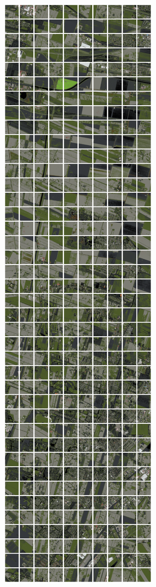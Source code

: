 <html>
<div>
<img src="https://github.com/HakkaTjakka/NL_TILE_MAP/blob/main/18/651/-1063/r.6510.-10630.png" height="44" width="44">
<img src="https://github.com/HakkaTjakka/NL_TILE_MAP/blob/main/18/651/-1063/r.6511.-10630.png" height="44" width="44">
<img src="https://github.com/HakkaTjakka/NL_TILE_MAP/blob/main/18/651/-1063/r.6512.-10630.png" height="44" width="44">
<img src="https://github.com/HakkaTjakka/NL_TILE_MAP/blob/main/18/651/-1063/r.6513.-10630.png" height="44" width="44">
<img src="https://github.com/HakkaTjakka/NL_TILE_MAP/blob/main/18/651/-1063/r.6514.-10630.png" height="44" width="44">
<img src="https://github.com/HakkaTjakka/NL_TILE_MAP/blob/main/18/651/-1063/r.6515.-10630.png" height="44" width="44">
<img src="https://github.com/HakkaTjakka/NL_TILE_MAP/blob/main/18/651/-1063/r.6516.-10630.png" height="44" width="44">
<img src="https://github.com/HakkaTjakka/NL_TILE_MAP/blob/main/18/651/-1063/r.6517.-10630.png" height="44" width="44">
<img src="https://github.com/HakkaTjakka/NL_TILE_MAP/blob/main/18/651/-1063/r.6518.-10630.png" height="44" width="44">
<img src="https://github.com/HakkaTjakka/NL_TILE_MAP/blob/main/18/651/-1063/r.6519.-10630.png" height="44" width="44">
<img src="https://github.com/HakkaTjakka/NL_TILE_MAP/blob/main/18/652/-1063/r.6520.-10630.png" height="44" width="44">
<img src="https://github.com/HakkaTjakka/NL_TILE_MAP/blob/main/18/652/-1063/r.6521.-10630.png" height="44" width="44">
<img src="https://github.com/HakkaTjakka/NL_TILE_MAP/blob/main/18/652/-1063/r.6522.-10630.png" height="44" width="44">
<img src="https://github.com/HakkaTjakka/NL_TILE_MAP/blob/main/18/652/-1063/r.6523.-10630.png" height="44" width="44">
<img src="https://github.com/HakkaTjakka/NL_TILE_MAP/blob/main/18/652/-1063/r.6524.-10630.png" height="44" width="44">
<img src="https://github.com/HakkaTjakka/NL_TILE_MAP/blob/main/18/652/-1063/r.6525.-10630.png" height="44" width="44">
<img src="https://github.com/HakkaTjakka/NL_TILE_MAP/blob/main/18/652/-1063/r.6526.-10630.png" height="44" width="44">
<img src="https://github.com/HakkaTjakka/NL_TILE_MAP/blob/main/18/652/-1063/r.6527.-10630.png" height="44" width="44">
<img src="https://github.com/HakkaTjakka/NL_TILE_MAP/blob/main/18/652/-1063/r.6528.-10630.png" height="44" width="44">
<img src="https://github.com/HakkaTjakka/NL_TILE_MAP/blob/main/18/652/-1063/r.6529.-10630.png" height="44" width="44">
<br>
<img src="https://github.com/HakkaTjakka/NL_TILE_MAP/blob/main/18/651/-1063/r.6510.-10629.png" height="44" width="44">
<img src="https://github.com/HakkaTjakka/NL_TILE_MAP/blob/main/18/651/-1063/r.6511.-10629.png" height="44" width="44">
<img src="https://github.com/HakkaTjakka/NL_TILE_MAP/blob/main/18/651/-1063/r.6512.-10629.png" height="44" width="44">
<img src="https://github.com/HakkaTjakka/NL_TILE_MAP/blob/main/18/651/-1063/r.6513.-10629.png" height="44" width="44">
<img src="https://github.com/HakkaTjakka/NL_TILE_MAP/blob/main/18/651/-1063/r.6514.-10629.png" height="44" width="44">
<img src="https://github.com/HakkaTjakka/NL_TILE_MAP/blob/main/18/651/-1063/r.6515.-10629.png" height="44" width="44">
<img src="https://github.com/HakkaTjakka/NL_TILE_MAP/blob/main/18/651/-1063/r.6516.-10629.png" height="44" width="44">
<img src="https://github.com/HakkaTjakka/NL_TILE_MAP/blob/main/18/651/-1063/r.6517.-10629.png" height="44" width="44">
<img src="https://github.com/HakkaTjakka/NL_TILE_MAP/blob/main/18/651/-1063/r.6518.-10629.png" height="44" width="44">
<img src="https://github.com/HakkaTjakka/NL_TILE_MAP/blob/main/18/651/-1063/r.6519.-10629.png" height="44" width="44">
<img src="https://github.com/HakkaTjakka/NL_TILE_MAP/blob/main/18/652/-1063/r.6520.-10629.png" height="44" width="44">
<img src="https://github.com/HakkaTjakka/NL_TILE_MAP/blob/main/18/652/-1063/r.6521.-10629.png" height="44" width="44">
<img src="https://github.com/HakkaTjakka/NL_TILE_MAP/blob/main/18/652/-1063/r.6522.-10629.png" height="44" width="44">
<img src="https://github.com/HakkaTjakka/NL_TILE_MAP/blob/main/18/652/-1063/r.6523.-10629.png" height="44" width="44">
<img src="https://github.com/HakkaTjakka/NL_TILE_MAP/blob/main/18/652/-1063/r.6524.-10629.png" height="44" width="44">
<img src="https://github.com/HakkaTjakka/NL_TILE_MAP/blob/main/18/652/-1063/r.6525.-10629.png" height="44" width="44">
<img src="https://github.com/HakkaTjakka/NL_TILE_MAP/blob/main/18/652/-1063/r.6526.-10629.png" height="44" width="44">
<img src="https://github.com/HakkaTjakka/NL_TILE_MAP/blob/main/18/652/-1063/r.6527.-10629.png" height="44" width="44">
<img src="https://github.com/HakkaTjakka/NL_TILE_MAP/blob/main/18/652/-1063/r.6528.-10629.png" height="44" width="44">
<img src="https://github.com/HakkaTjakka/NL_TILE_MAP/blob/main/18/652/-1063/r.6529.-10629.png" height="44" width="44">
<br>
<img src="https://github.com/HakkaTjakka/NL_TILE_MAP/blob/main/18/651/-1063/r.6510.-10628.png" height="44" width="44">
<img src="https://github.com/HakkaTjakka/NL_TILE_MAP/blob/main/18/651/-1063/r.6511.-10628.png" height="44" width="44">
<img src="https://github.com/HakkaTjakka/NL_TILE_MAP/blob/main/18/651/-1063/r.6512.-10628.png" height="44" width="44">
<img src="https://github.com/HakkaTjakka/NL_TILE_MAP/blob/main/18/651/-1063/r.6513.-10628.png" height="44" width="44">
<img src="https://github.com/HakkaTjakka/NL_TILE_MAP/blob/main/18/651/-1063/r.6514.-10628.png" height="44" width="44">
<img src="https://github.com/HakkaTjakka/NL_TILE_MAP/blob/main/18/651/-1063/r.6515.-10628.png" height="44" width="44">
<img src="https://github.com/HakkaTjakka/NL_TILE_MAP/blob/main/18/651/-1063/r.6516.-10628.png" height="44" width="44">
<img src="https://github.com/HakkaTjakka/NL_TILE_MAP/blob/main/18/651/-1063/r.6517.-10628.png" height="44" width="44">
<img src="https://github.com/HakkaTjakka/NL_TILE_MAP/blob/main/18/651/-1063/r.6518.-10628.png" height="44" width="44">
<img src="https://github.com/HakkaTjakka/NL_TILE_MAP/blob/main/18/651/-1063/r.6519.-10628.png" height="44" width="44">
<img src="https://github.com/HakkaTjakka/NL_TILE_MAP/blob/main/18/652/-1063/r.6520.-10628.png" height="44" width="44">
<img src="https://github.com/HakkaTjakka/NL_TILE_MAP/blob/main/18/652/-1063/r.6521.-10628.png" height="44" width="44">
<img src="https://github.com/HakkaTjakka/NL_TILE_MAP/blob/main/18/652/-1063/r.6522.-10628.png" height="44" width="44">
<img src="https://github.com/HakkaTjakka/NL_TILE_MAP/blob/main/18/652/-1063/r.6523.-10628.png" height="44" width="44">
<img src="https://github.com/HakkaTjakka/NL_TILE_MAP/blob/main/18/652/-1063/r.6524.-10628.png" height="44" width="44">
<img src="https://github.com/HakkaTjakka/NL_TILE_MAP/blob/main/18/652/-1063/r.6525.-10628.png" height="44" width="44">
<img src="https://github.com/HakkaTjakka/NL_TILE_MAP/blob/main/18/652/-1063/r.6526.-10628.png" height="44" width="44">
<img src="https://github.com/HakkaTjakka/NL_TILE_MAP/blob/main/18/652/-1063/r.6527.-10628.png" height="44" width="44">
<img src="https://github.com/HakkaTjakka/NL_TILE_MAP/blob/main/18/652/-1063/r.6528.-10628.png" height="44" width="44">
<img src="https://github.com/HakkaTjakka/NL_TILE_MAP/blob/main/18/652/-1063/r.6529.-10628.png" height="44" width="44">
<br>
<img src="https://github.com/HakkaTjakka/NL_TILE_MAP/blob/main/18/651/-1063/r.6510.-10627.png" height="44" width="44">
<img src="https://github.com/HakkaTjakka/NL_TILE_MAP/blob/main/18/651/-1063/r.6511.-10627.png" height="44" width="44">
<img src="https://github.com/HakkaTjakka/NL_TILE_MAP/blob/main/18/651/-1063/r.6512.-10627.png" height="44" width="44">
<img src="https://github.com/HakkaTjakka/NL_TILE_MAP/blob/main/18/651/-1063/r.6513.-10627.png" height="44" width="44">
<img src="https://github.com/HakkaTjakka/NL_TILE_MAP/blob/main/18/651/-1063/r.6514.-10627.png" height="44" width="44">
<img src="https://github.com/HakkaTjakka/NL_TILE_MAP/blob/main/18/651/-1063/r.6515.-10627.png" height="44" width="44">
<img src="https://github.com/HakkaTjakka/NL_TILE_MAP/blob/main/18/651/-1063/r.6516.-10627.png" height="44" width="44">
<img src="https://github.com/HakkaTjakka/NL_TILE_MAP/blob/main/18/651/-1063/r.6517.-10627.png" height="44" width="44">
<img src="https://github.com/HakkaTjakka/NL_TILE_MAP/blob/main/18/651/-1063/r.6518.-10627.png" height="44" width="44">
<img src="https://github.com/HakkaTjakka/NL_TILE_MAP/blob/main/18/651/-1063/r.6519.-10627.png" height="44" width="44">
<img src="https://github.com/HakkaTjakka/NL_TILE_MAP/blob/main/18/652/-1063/r.6520.-10627.png" height="44" width="44">
<img src="https://github.com/HakkaTjakka/NL_TILE_MAP/blob/main/18/652/-1063/r.6521.-10627.png" height="44" width="44">
<img src="https://github.com/HakkaTjakka/NL_TILE_MAP/blob/main/18/652/-1063/r.6522.-10627.png" height="44" width="44">
<img src="https://github.com/HakkaTjakka/NL_TILE_MAP/blob/main/18/652/-1063/r.6523.-10627.png" height="44" width="44">
<img src="https://github.com/HakkaTjakka/NL_TILE_MAP/blob/main/18/652/-1063/r.6524.-10627.png" height="44" width="44">
<img src="https://github.com/HakkaTjakka/NL_TILE_MAP/blob/main/18/652/-1063/r.6525.-10627.png" height="44" width="44">
<img src="https://github.com/HakkaTjakka/NL_TILE_MAP/blob/main/18/652/-1063/r.6526.-10627.png" height="44" width="44">
<img src="https://github.com/HakkaTjakka/NL_TILE_MAP/blob/main/18/652/-1063/r.6527.-10627.png" height="44" width="44">
<img src="https://github.com/HakkaTjakka/NL_TILE_MAP/blob/main/18/652/-1063/r.6528.-10627.png" height="44" width="44">
<img src="https://github.com/HakkaTjakka/NL_TILE_MAP/blob/main/18/652/-1063/r.6529.-10627.png" height="44" width="44">
<br>
<img src="https://github.com/HakkaTjakka/NL_TILE_MAP/blob/main/18/651/-1063/r.6510.-10626.png" height="44" width="44">
<img src="https://github.com/HakkaTjakka/NL_TILE_MAP/blob/main/18/651/-1063/r.6511.-10626.png" height="44" width="44">
<img src="https://github.com/HakkaTjakka/NL_TILE_MAP/blob/main/18/651/-1063/r.6512.-10626.png" height="44" width="44">
<img src="https://github.com/HakkaTjakka/NL_TILE_MAP/blob/main/18/651/-1063/r.6513.-10626.png" height="44" width="44">
<img src="https://github.com/HakkaTjakka/NL_TILE_MAP/blob/main/18/651/-1063/r.6514.-10626.png" height="44" width="44">
<img src="https://github.com/HakkaTjakka/NL_TILE_MAP/blob/main/18/651/-1063/r.6515.-10626.png" height="44" width="44">
<img src="https://github.com/HakkaTjakka/NL_TILE_MAP/blob/main/18/651/-1063/r.6516.-10626.png" height="44" width="44">
<img src="https://github.com/HakkaTjakka/NL_TILE_MAP/blob/main/18/651/-1063/r.6517.-10626.png" height="44" width="44">
<img src="https://github.com/HakkaTjakka/NL_TILE_MAP/blob/main/18/651/-1063/r.6518.-10626.png" height="44" width="44">
<img src="https://github.com/HakkaTjakka/NL_TILE_MAP/blob/main/18/651/-1063/r.6519.-10626.png" height="44" width="44">
<img src="https://github.com/HakkaTjakka/NL_TILE_MAP/blob/main/18/652/-1063/r.6520.-10626.png" height="44" width="44">
<img src="https://github.com/HakkaTjakka/NL_TILE_MAP/blob/main/18/652/-1063/r.6521.-10626.png" height="44" width="44">
<img src="https://github.com/HakkaTjakka/NL_TILE_MAP/blob/main/18/652/-1063/r.6522.-10626.png" height="44" width="44">
<img src="https://github.com/HakkaTjakka/NL_TILE_MAP/blob/main/18/652/-1063/r.6523.-10626.png" height="44" width="44">
<img src="https://github.com/HakkaTjakka/NL_TILE_MAP/blob/main/18/652/-1063/r.6524.-10626.png" height="44" width="44">
<img src="https://github.com/HakkaTjakka/NL_TILE_MAP/blob/main/18/652/-1063/r.6525.-10626.png" height="44" width="44">
<img src="https://github.com/HakkaTjakka/NL_TILE_MAP/blob/main/18/652/-1063/r.6526.-10626.png" height="44" width="44">
<img src="https://github.com/HakkaTjakka/NL_TILE_MAP/blob/main/18/652/-1063/r.6527.-10626.png" height="44" width="44">
<img src="https://github.com/HakkaTjakka/NL_TILE_MAP/blob/main/18/652/-1063/r.6528.-10626.png" height="44" width="44">
<img src="https://github.com/HakkaTjakka/NL_TILE_MAP/blob/main/18/652/-1063/r.6529.-10626.png" height="44" width="44">
<br>
<img src="https://github.com/HakkaTjakka/NL_TILE_MAP/blob/main/18/651/-1063/r.6510.-10625.png" height="44" width="44">
<img src="https://github.com/HakkaTjakka/NL_TILE_MAP/blob/main/18/651/-1063/r.6511.-10625.png" height="44" width="44">
<img src="https://github.com/HakkaTjakka/NL_TILE_MAP/blob/main/18/651/-1063/r.6512.-10625.png" height="44" width="44">
<img src="https://github.com/HakkaTjakka/NL_TILE_MAP/blob/main/18/651/-1063/r.6513.-10625.png" height="44" width="44">
<img src="https://github.com/HakkaTjakka/NL_TILE_MAP/blob/main/18/651/-1063/r.6514.-10625.png" height="44" width="44">
<img src="https://github.com/HakkaTjakka/NL_TILE_MAP/blob/main/18/651/-1063/r.6515.-10625.png" height="44" width="44">
<img src="https://github.com/HakkaTjakka/NL_TILE_MAP/blob/main/18/651/-1063/r.6516.-10625.png" height="44" width="44">
<img src="https://github.com/HakkaTjakka/NL_TILE_MAP/blob/main/18/651/-1063/r.6517.-10625.png" height="44" width="44">
<img src="https://github.com/HakkaTjakka/NL_TILE_MAP/blob/main/18/651/-1063/r.6518.-10625.png" height="44" width="44">
<img src="https://github.com/HakkaTjakka/NL_TILE_MAP/blob/main/18/651/-1063/r.6519.-10625.png" height="44" width="44">
<img src="https://github.com/HakkaTjakka/NL_TILE_MAP/blob/main/18/652/-1063/r.6520.-10625.png" height="44" width="44">
<img src="https://github.com/HakkaTjakka/NL_TILE_MAP/blob/main/18/652/-1063/r.6521.-10625.png" height="44" width="44">
<img src="https://github.com/HakkaTjakka/NL_TILE_MAP/blob/main/18/652/-1063/r.6522.-10625.png" height="44" width="44">
<img src="https://github.com/HakkaTjakka/NL_TILE_MAP/blob/main/18/652/-1063/r.6523.-10625.png" height="44" width="44">
<img src="https://github.com/HakkaTjakka/NL_TILE_MAP/blob/main/18/652/-1063/r.6524.-10625.png" height="44" width="44">
<img src="https://github.com/HakkaTjakka/NL_TILE_MAP/blob/main/18/652/-1063/r.6525.-10625.png" height="44" width="44">
<img src="https://github.com/HakkaTjakka/NL_TILE_MAP/blob/main/18/652/-1063/r.6526.-10625.png" height="44" width="44">
<img src="https://github.com/HakkaTjakka/NL_TILE_MAP/blob/main/18/652/-1063/r.6527.-10625.png" height="44" width="44">
<img src="https://github.com/HakkaTjakka/NL_TILE_MAP/blob/main/18/652/-1063/r.6528.-10625.png" height="44" width="44">
<img src="https://github.com/HakkaTjakka/NL_TILE_MAP/blob/main/18/652/-1063/r.6529.-10625.png" height="44" width="44">
<br>
<img src="https://github.com/HakkaTjakka/NL_TILE_MAP/blob/main/18/651/-1063/r.6510.-10624.png" height="44" width="44">
<img src="https://github.com/HakkaTjakka/NL_TILE_MAP/blob/main/18/651/-1063/r.6511.-10624.png" height="44" width="44">
<img src="https://github.com/HakkaTjakka/NL_TILE_MAP/blob/main/18/651/-1063/r.6512.-10624.png" height="44" width="44">
<img src="https://github.com/HakkaTjakka/NL_TILE_MAP/blob/main/18/651/-1063/r.6513.-10624.png" height="44" width="44">
<img src="https://github.com/HakkaTjakka/NL_TILE_MAP/blob/main/18/651/-1063/r.6514.-10624.png" height="44" width="44">
<img src="https://github.com/HakkaTjakka/NL_TILE_MAP/blob/main/18/651/-1063/r.6515.-10624.png" height="44" width="44">
<img src="https://github.com/HakkaTjakka/NL_TILE_MAP/blob/main/18/651/-1063/r.6516.-10624.png" height="44" width="44">
<img src="https://github.com/HakkaTjakka/NL_TILE_MAP/blob/main/18/651/-1063/r.6517.-10624.png" height="44" width="44">
<img src="https://github.com/HakkaTjakka/NL_TILE_MAP/blob/main/18/651/-1063/r.6518.-10624.png" height="44" width="44">
<img src="https://github.com/HakkaTjakka/NL_TILE_MAP/blob/main/18/651/-1063/r.6519.-10624.png" height="44" width="44">
<img src="https://github.com/HakkaTjakka/NL_TILE_MAP/blob/main/18/652/-1063/r.6520.-10624.png" height="44" width="44">
<img src="https://github.com/HakkaTjakka/NL_TILE_MAP/blob/main/18/652/-1063/r.6521.-10624.png" height="44" width="44">
<img src="https://github.com/HakkaTjakka/NL_TILE_MAP/blob/main/18/652/-1063/r.6522.-10624.png" height="44" width="44">
<img src="https://github.com/HakkaTjakka/NL_TILE_MAP/blob/main/18/652/-1063/r.6523.-10624.png" height="44" width="44">
<img src="https://github.com/HakkaTjakka/NL_TILE_MAP/blob/main/18/652/-1063/r.6524.-10624.png" height="44" width="44">
<img src="https://github.com/HakkaTjakka/NL_TILE_MAP/blob/main/18/652/-1063/r.6525.-10624.png" height="44" width="44">
<img src="https://github.com/HakkaTjakka/NL_TILE_MAP/blob/main/18/652/-1063/r.6526.-10624.png" height="44" width="44">
<img src="https://github.com/HakkaTjakka/NL_TILE_MAP/blob/main/18/652/-1063/r.6527.-10624.png" height="44" width="44">
<img src="https://github.com/HakkaTjakka/NL_TILE_MAP/blob/main/18/652/-1063/r.6528.-10624.png" height="44" width="44">
<img src="https://github.com/HakkaTjakka/NL_TILE_MAP/blob/main/18/652/-1063/r.6529.-10624.png" height="44" width="44">
<br>
<img src="https://github.com/HakkaTjakka/NL_TILE_MAP/blob/main/18/651/-1063/r.6510.-10623.png" height="44" width="44">
<img src="https://github.com/HakkaTjakka/NL_TILE_MAP/blob/main/18/651/-1063/r.6511.-10623.png" height="44" width="44">
<img src="https://github.com/HakkaTjakka/NL_TILE_MAP/blob/main/18/651/-1063/r.6512.-10623.png" height="44" width="44">
<img src="https://github.com/HakkaTjakka/NL_TILE_MAP/blob/main/18/651/-1063/r.6513.-10623.png" height="44" width="44">
<img src="https://github.com/HakkaTjakka/NL_TILE_MAP/blob/main/18/651/-1063/r.6514.-10623.png" height="44" width="44">
<img src="https://github.com/HakkaTjakka/NL_TILE_MAP/blob/main/18/651/-1063/r.6515.-10623.png" height="44" width="44">
<img src="https://github.com/HakkaTjakka/NL_TILE_MAP/blob/main/18/651/-1063/r.6516.-10623.png" height="44" width="44">
<img src="https://github.com/HakkaTjakka/NL_TILE_MAP/blob/main/18/651/-1063/r.6517.-10623.png" height="44" width="44">
<img src="https://github.com/HakkaTjakka/NL_TILE_MAP/blob/main/18/651/-1063/r.6518.-10623.png" height="44" width="44">
<img src="https://github.com/HakkaTjakka/NL_TILE_MAP/blob/main/18/651/-1063/r.6519.-10623.png" height="44" width="44">
<img src="https://github.com/HakkaTjakka/NL_TILE_MAP/blob/main/18/652/-1063/r.6520.-10623.png" height="44" width="44">
<img src="https://github.com/HakkaTjakka/NL_TILE_MAP/blob/main/18/652/-1063/r.6521.-10623.png" height="44" width="44">
<img src="https://github.com/HakkaTjakka/NL_TILE_MAP/blob/main/18/652/-1063/r.6522.-10623.png" height="44" width="44">
<img src="https://github.com/HakkaTjakka/NL_TILE_MAP/blob/main/18/652/-1063/r.6523.-10623.png" height="44" width="44">
<img src="https://github.com/HakkaTjakka/NL_TILE_MAP/blob/main/18/652/-1063/r.6524.-10623.png" height="44" width="44">
<img src="https://github.com/HakkaTjakka/NL_TILE_MAP/blob/main/18/652/-1063/r.6525.-10623.png" height="44" width="44">
<img src="https://github.com/HakkaTjakka/NL_TILE_MAP/blob/main/18/652/-1063/r.6526.-10623.png" height="44" width="44">
<img src="https://github.com/HakkaTjakka/NL_TILE_MAP/blob/main/18/652/-1063/r.6527.-10623.png" height="44" width="44">
<img src="https://github.com/HakkaTjakka/NL_TILE_MAP/blob/main/18/652/-1063/r.6528.-10623.png" height="44" width="44">
<img src="https://github.com/HakkaTjakka/NL_TILE_MAP/blob/main/18/652/-1063/r.6529.-10623.png" height="44" width="44">
<br>
<img src="https://github.com/HakkaTjakka/NL_TILE_MAP/blob/main/18/651/-1063/r.6510.-10622.png" height="44" width="44">
<img src="https://github.com/HakkaTjakka/NL_TILE_MAP/blob/main/18/651/-1063/r.6511.-10622.png" height="44" width="44">
<img src="https://github.com/HakkaTjakka/NL_TILE_MAP/blob/main/18/651/-1063/r.6512.-10622.png" height="44" width="44">
<img src="https://github.com/HakkaTjakka/NL_TILE_MAP/blob/main/18/651/-1063/r.6513.-10622.png" height="44" width="44">
<img src="https://github.com/HakkaTjakka/NL_TILE_MAP/blob/main/18/651/-1063/r.6514.-10622.png" height="44" width="44">
<img src="https://github.com/HakkaTjakka/NL_TILE_MAP/blob/main/18/651/-1063/r.6515.-10622.png" height="44" width="44">
<img src="https://github.com/HakkaTjakka/NL_TILE_MAP/blob/main/18/651/-1063/r.6516.-10622.png" height="44" width="44">
<img src="https://github.com/HakkaTjakka/NL_TILE_MAP/blob/main/18/651/-1063/r.6517.-10622.png" height="44" width="44">
<img src="https://github.com/HakkaTjakka/NL_TILE_MAP/blob/main/18/651/-1063/r.6518.-10622.png" height="44" width="44">
<img src="https://github.com/HakkaTjakka/NL_TILE_MAP/blob/main/18/651/-1063/r.6519.-10622.png" height="44" width="44">
<img src="https://github.com/HakkaTjakka/NL_TILE_MAP/blob/main/18/652/-1063/r.6520.-10622.png" height="44" width="44">
<img src="https://github.com/HakkaTjakka/NL_TILE_MAP/blob/main/18/652/-1063/r.6521.-10622.png" height="44" width="44">
<img src="https://github.com/HakkaTjakka/NL_TILE_MAP/blob/main/18/652/-1063/r.6522.-10622.png" height="44" width="44">
<img src="https://github.com/HakkaTjakka/NL_TILE_MAP/blob/main/18/652/-1063/r.6523.-10622.png" height="44" width="44">
<img src="https://github.com/HakkaTjakka/NL_TILE_MAP/blob/main/18/652/-1063/r.6524.-10622.png" height="44" width="44">
<img src="https://github.com/HakkaTjakka/NL_TILE_MAP/blob/main/18/652/-1063/r.6525.-10622.png" height="44" width="44">
<img src="https://github.com/HakkaTjakka/NL_TILE_MAP/blob/main/18/652/-1063/r.6526.-10622.png" height="44" width="44">
<img src="https://github.com/HakkaTjakka/NL_TILE_MAP/blob/main/18/652/-1063/r.6527.-10622.png" height="44" width="44">
<img src="https://github.com/HakkaTjakka/NL_TILE_MAP/blob/main/18/652/-1063/r.6528.-10622.png" height="44" width="44">
<img src="https://github.com/HakkaTjakka/NL_TILE_MAP/blob/main/18/652/-1063/r.6529.-10622.png" height="44" width="44">
<br>
<img src="https://github.com/HakkaTjakka/NL_TILE_MAP/blob/main/18/651/-1063/r.6510.-10621.png" height="44" width="44">
<img src="https://github.com/HakkaTjakka/NL_TILE_MAP/blob/main/18/651/-1063/r.6511.-10621.png" height="44" width="44">
<img src="https://github.com/HakkaTjakka/NL_TILE_MAP/blob/main/18/651/-1063/r.6512.-10621.png" height="44" width="44">
<img src="https://github.com/HakkaTjakka/NL_TILE_MAP/blob/main/18/651/-1063/r.6513.-10621.png" height="44" width="44">
<img src="https://github.com/HakkaTjakka/NL_TILE_MAP/blob/main/18/651/-1063/r.6514.-10621.png" height="44" width="44">
<img src="https://github.com/HakkaTjakka/NL_TILE_MAP/blob/main/18/651/-1063/r.6515.-10621.png" height="44" width="44">
<img src="https://github.com/HakkaTjakka/NL_TILE_MAP/blob/main/18/651/-1063/r.6516.-10621.png" height="44" width="44">
<img src="https://github.com/HakkaTjakka/NL_TILE_MAP/blob/main/18/651/-1063/r.6517.-10621.png" height="44" width="44">
<img src="https://github.com/HakkaTjakka/NL_TILE_MAP/blob/main/18/651/-1063/r.6518.-10621.png" height="44" width="44">
<img src="https://github.com/HakkaTjakka/NL_TILE_MAP/blob/main/18/651/-1063/r.6519.-10621.png" height="44" width="44">
<img src="https://github.com/HakkaTjakka/NL_TILE_MAP/blob/main/18/652/-1063/r.6520.-10621.png" height="44" width="44">
<img src="https://github.com/HakkaTjakka/NL_TILE_MAP/blob/main/18/652/-1063/r.6521.-10621.png" height="44" width="44">
<img src="https://github.com/HakkaTjakka/NL_TILE_MAP/blob/main/18/652/-1063/r.6522.-10621.png" height="44" width="44">
<img src="https://github.com/HakkaTjakka/NL_TILE_MAP/blob/main/18/652/-1063/r.6523.-10621.png" height="44" width="44">
<img src="https://github.com/HakkaTjakka/NL_TILE_MAP/blob/main/18/652/-1063/r.6524.-10621.png" height="44" width="44">
<img src="https://github.com/HakkaTjakka/NL_TILE_MAP/blob/main/18/652/-1063/r.6525.-10621.png" height="44" width="44">
<img src="https://github.com/HakkaTjakka/NL_TILE_MAP/blob/main/18/652/-1063/r.6526.-10621.png" height="44" width="44">
<img src="https://github.com/HakkaTjakka/NL_TILE_MAP/blob/main/18/652/-1063/r.6527.-10621.png" height="44" width="44">
<img src="https://github.com/HakkaTjakka/NL_TILE_MAP/blob/main/18/652/-1063/r.6528.-10621.png" height="44" width="44">
<img src="https://github.com/HakkaTjakka/NL_TILE_MAP/blob/main/18/652/-1063/r.6529.-10621.png" height="44" width="44">
<br>
<img src="https://github.com/HakkaTjakka/NL_TILE_MAP/blob/main/18/651/-1062/r.6510.-10620.png" height="44" width="44">
<img src="https://github.com/HakkaTjakka/NL_TILE_MAP/blob/main/18/651/-1062/r.6511.-10620.png" height="44" width="44">
<img src="https://github.com/HakkaTjakka/NL_TILE_MAP/blob/main/18/651/-1062/r.6512.-10620.png" height="44" width="44">
<img src="https://github.com/HakkaTjakka/NL_TILE_MAP/blob/main/18/651/-1062/r.6513.-10620.png" height="44" width="44">
<img src="https://github.com/HakkaTjakka/NL_TILE_MAP/blob/main/18/651/-1062/r.6514.-10620.png" height="44" width="44">
<img src="https://github.com/HakkaTjakka/NL_TILE_MAP/blob/main/18/651/-1062/r.6515.-10620.png" height="44" width="44">
<img src="https://github.com/HakkaTjakka/NL_TILE_MAP/blob/main/18/651/-1062/r.6516.-10620.png" height="44" width="44">
<img src="https://github.com/HakkaTjakka/NL_TILE_MAP/blob/main/18/651/-1062/r.6517.-10620.png" height="44" width="44">
<img src="https://github.com/HakkaTjakka/NL_TILE_MAP/blob/main/18/651/-1062/r.6518.-10620.png" height="44" width="44">
<img src="https://github.com/HakkaTjakka/NL_TILE_MAP/blob/main/18/651/-1062/r.6519.-10620.png" height="44" width="44">
<img src="https://github.com/HakkaTjakka/NL_TILE_MAP/blob/main/18/652/-1062/r.6520.-10620.png" height="44" width="44">
<img src="https://github.com/HakkaTjakka/NL_TILE_MAP/blob/main/18/652/-1062/r.6521.-10620.png" height="44" width="44">
<img src="https://github.com/HakkaTjakka/NL_TILE_MAP/blob/main/18/652/-1062/r.6522.-10620.png" height="44" width="44">
<img src="https://github.com/HakkaTjakka/NL_TILE_MAP/blob/main/18/652/-1062/r.6523.-10620.png" height="44" width="44">
<img src="https://github.com/HakkaTjakka/NL_TILE_MAP/blob/main/18/652/-1062/r.6524.-10620.png" height="44" width="44">
<img src="https://github.com/HakkaTjakka/NL_TILE_MAP/blob/main/18/652/-1062/r.6525.-10620.png" height="44" width="44">
<img src="https://github.com/HakkaTjakka/NL_TILE_MAP/blob/main/18/652/-1062/r.6526.-10620.png" height="44" width="44">
<img src="https://github.com/HakkaTjakka/NL_TILE_MAP/blob/main/18/652/-1062/r.6527.-10620.png" height="44" width="44">
<img src="https://github.com/HakkaTjakka/NL_TILE_MAP/blob/main/18/652/-1062/r.6528.-10620.png" height="44" width="44">
<img src="https://github.com/HakkaTjakka/NL_TILE_MAP/blob/main/18/652/-1062/r.6529.-10620.png" height="44" width="44">
<br>
<img src="https://github.com/HakkaTjakka/NL_TILE_MAP/blob/main/18/651/-1062/r.6510.-10619.png" height="44" width="44">
<img src="https://github.com/HakkaTjakka/NL_TILE_MAP/blob/main/18/651/-1062/r.6511.-10619.png" height="44" width="44">
<img src="https://github.com/HakkaTjakka/NL_TILE_MAP/blob/main/18/651/-1062/r.6512.-10619.png" height="44" width="44">
<img src="https://github.com/HakkaTjakka/NL_TILE_MAP/blob/main/18/651/-1062/r.6513.-10619.png" height="44" width="44">
<img src="https://github.com/HakkaTjakka/NL_TILE_MAP/blob/main/18/651/-1062/r.6514.-10619.png" height="44" width="44">
<img src="https://github.com/HakkaTjakka/NL_TILE_MAP/blob/main/18/651/-1062/r.6515.-10619.png" height="44" width="44">
<img src="https://github.com/HakkaTjakka/NL_TILE_MAP/blob/main/18/651/-1062/r.6516.-10619.png" height="44" width="44">
<img src="https://github.com/HakkaTjakka/NL_TILE_MAP/blob/main/18/651/-1062/r.6517.-10619.png" height="44" width="44">
<img src="https://github.com/HakkaTjakka/NL_TILE_MAP/blob/main/18/651/-1062/r.6518.-10619.png" height="44" width="44">
<img src="https://github.com/HakkaTjakka/NL_TILE_MAP/blob/main/18/651/-1062/r.6519.-10619.png" height="44" width="44">
<img src="https://github.com/HakkaTjakka/NL_TILE_MAP/blob/main/18/652/-1062/r.6520.-10619.png" height="44" width="44">
<img src="https://github.com/HakkaTjakka/NL_TILE_MAP/blob/main/18/652/-1062/r.6521.-10619.png" height="44" width="44">
<img src="https://github.com/HakkaTjakka/NL_TILE_MAP/blob/main/18/652/-1062/r.6522.-10619.png" height="44" width="44">
<img src="https://github.com/HakkaTjakka/NL_TILE_MAP/blob/main/18/652/-1062/r.6523.-10619.png" height="44" width="44">
<img src="https://github.com/HakkaTjakka/NL_TILE_MAP/blob/main/18/652/-1062/r.6524.-10619.png" height="44" width="44">
<img src="https://github.com/HakkaTjakka/NL_TILE_MAP/blob/main/18/652/-1062/r.6525.-10619.png" height="44" width="44">
<img src="https://github.com/HakkaTjakka/NL_TILE_MAP/blob/main/18/652/-1062/r.6526.-10619.png" height="44" width="44">
<img src="https://github.com/HakkaTjakka/NL_TILE_MAP/blob/main/18/652/-1062/r.6527.-10619.png" height="44" width="44">
<img src="https://github.com/HakkaTjakka/NL_TILE_MAP/blob/main/18/652/-1062/r.6528.-10619.png" height="44" width="44">
<img src="https://github.com/HakkaTjakka/NL_TILE_MAP/blob/main/18/652/-1062/r.6529.-10619.png" height="44" width="44">
<br>
<img src="https://github.com/HakkaTjakka/NL_TILE_MAP/blob/main/18/651/-1062/r.6510.-10618.png" height="44" width="44">
<img src="https://github.com/HakkaTjakka/NL_TILE_MAP/blob/main/18/651/-1062/r.6511.-10618.png" height="44" width="44">
<img src="https://github.com/HakkaTjakka/NL_TILE_MAP/blob/main/18/651/-1062/r.6512.-10618.png" height="44" width="44">
<img src="https://github.com/HakkaTjakka/NL_TILE_MAP/blob/main/18/651/-1062/r.6513.-10618.png" height="44" width="44">
<img src="https://github.com/HakkaTjakka/NL_TILE_MAP/blob/main/18/651/-1062/r.6514.-10618.png" height="44" width="44">
<img src="https://github.com/HakkaTjakka/NL_TILE_MAP/blob/main/18/651/-1062/r.6515.-10618.png" height="44" width="44">
<img src="https://github.com/HakkaTjakka/NL_TILE_MAP/blob/main/18/651/-1062/r.6516.-10618.png" height="44" width="44">
<img src="https://github.com/HakkaTjakka/NL_TILE_MAP/blob/main/18/651/-1062/r.6517.-10618.png" height="44" width="44">
<img src="https://github.com/HakkaTjakka/NL_TILE_MAP/blob/main/18/651/-1062/r.6518.-10618.png" height="44" width="44">
<img src="https://github.com/HakkaTjakka/NL_TILE_MAP/blob/main/18/651/-1062/r.6519.-10618.png" height="44" width="44">
<img src="https://github.com/HakkaTjakka/NL_TILE_MAP/blob/main/18/652/-1062/r.6520.-10618.png" height="44" width="44">
<img src="https://github.com/HakkaTjakka/NL_TILE_MAP/blob/main/18/652/-1062/r.6521.-10618.png" height="44" width="44">
<img src="https://github.com/HakkaTjakka/NL_TILE_MAP/blob/main/18/652/-1062/r.6522.-10618.png" height="44" width="44">
<img src="https://github.com/HakkaTjakka/NL_TILE_MAP/blob/main/18/652/-1062/r.6523.-10618.png" height="44" width="44">
<img src="https://github.com/HakkaTjakka/NL_TILE_MAP/blob/main/18/652/-1062/r.6524.-10618.png" height="44" width="44">
<img src="https://github.com/HakkaTjakka/NL_TILE_MAP/blob/main/18/652/-1062/r.6525.-10618.png" height="44" width="44">
<img src="https://github.com/HakkaTjakka/NL_TILE_MAP/blob/main/18/652/-1062/r.6526.-10618.png" height="44" width="44">
<img src="https://github.com/HakkaTjakka/NL_TILE_MAP/blob/main/18/652/-1062/r.6527.-10618.png" height="44" width="44">
<img src="https://github.com/HakkaTjakka/NL_TILE_MAP/blob/main/18/652/-1062/r.6528.-10618.png" height="44" width="44">
<img src="https://github.com/HakkaTjakka/NL_TILE_MAP/blob/main/18/652/-1062/r.6529.-10618.png" height="44" width="44">
<br>
<img src="https://github.com/HakkaTjakka/NL_TILE_MAP/blob/main/18/651/-1062/r.6510.-10617.png" height="44" width="44">
<img src="https://github.com/HakkaTjakka/NL_TILE_MAP/blob/main/18/651/-1062/r.6511.-10617.png" height="44" width="44">
<img src="https://github.com/HakkaTjakka/NL_TILE_MAP/blob/main/18/651/-1062/r.6512.-10617.png" height="44" width="44">
<img src="https://github.com/HakkaTjakka/NL_TILE_MAP/blob/main/18/651/-1062/r.6513.-10617.png" height="44" width="44">
<img src="https://github.com/HakkaTjakka/NL_TILE_MAP/blob/main/18/651/-1062/r.6514.-10617.png" height="44" width="44">
<img src="https://github.com/HakkaTjakka/NL_TILE_MAP/blob/main/18/651/-1062/r.6515.-10617.png" height="44" width="44">
<img src="https://github.com/HakkaTjakka/NL_TILE_MAP/blob/main/18/651/-1062/r.6516.-10617.png" height="44" width="44">
<img src="https://github.com/HakkaTjakka/NL_TILE_MAP/blob/main/18/651/-1062/r.6517.-10617.png" height="44" width="44">
<img src="https://github.com/HakkaTjakka/NL_TILE_MAP/blob/main/18/651/-1062/r.6518.-10617.png" height="44" width="44">
<img src="https://github.com/HakkaTjakka/NL_TILE_MAP/blob/main/18/651/-1062/r.6519.-10617.png" height="44" width="44">
<img src="https://github.com/HakkaTjakka/NL_TILE_MAP/blob/main/18/652/-1062/r.6520.-10617.png" height="44" width="44">
<img src="https://github.com/HakkaTjakka/NL_TILE_MAP/blob/main/18/652/-1062/r.6521.-10617.png" height="44" width="44">
<img src="https://github.com/HakkaTjakka/NL_TILE_MAP/blob/main/18/652/-1062/r.6522.-10617.png" height="44" width="44">
<img src="https://github.com/HakkaTjakka/NL_TILE_MAP/blob/main/18/652/-1062/r.6523.-10617.png" height="44" width="44">
<img src="https://github.com/HakkaTjakka/NL_TILE_MAP/blob/main/18/652/-1062/r.6524.-10617.png" height="44" width="44">
<img src="https://github.com/HakkaTjakka/NL_TILE_MAP/blob/main/18/652/-1062/r.6525.-10617.png" height="44" width="44">
<img src="https://github.com/HakkaTjakka/NL_TILE_MAP/blob/main/18/652/-1062/r.6526.-10617.png" height="44" width="44">
<img src="https://github.com/HakkaTjakka/NL_TILE_MAP/blob/main/18/652/-1062/r.6527.-10617.png" height="44" width="44">
<img src="https://github.com/HakkaTjakka/NL_TILE_MAP/blob/main/18/652/-1062/r.6528.-10617.png" height="44" width="44">
<img src="https://github.com/HakkaTjakka/NL_TILE_MAP/blob/main/18/652/-1062/r.6529.-10617.png" height="44" width="44">
<br>
<img src="https://github.com/HakkaTjakka/NL_TILE_MAP/blob/main/18/651/-1062/r.6510.-10616.png" height="44" width="44">
<img src="https://github.com/HakkaTjakka/NL_TILE_MAP/blob/main/18/651/-1062/r.6511.-10616.png" height="44" width="44">
<img src="https://github.com/HakkaTjakka/NL_TILE_MAP/blob/main/18/651/-1062/r.6512.-10616.png" height="44" width="44">
<img src="https://github.com/HakkaTjakka/NL_TILE_MAP/blob/main/18/651/-1062/r.6513.-10616.png" height="44" width="44">
<img src="https://github.com/HakkaTjakka/NL_TILE_MAP/blob/main/18/651/-1062/r.6514.-10616.png" height="44" width="44">
<img src="https://github.com/HakkaTjakka/NL_TILE_MAP/blob/main/18/651/-1062/r.6515.-10616.png" height="44" width="44">
<img src="https://github.com/HakkaTjakka/NL_TILE_MAP/blob/main/18/651/-1062/r.6516.-10616.png" height="44" width="44">
<img src="https://github.com/HakkaTjakka/NL_TILE_MAP/blob/main/18/651/-1062/r.6517.-10616.png" height="44" width="44">
<img src="https://github.com/HakkaTjakka/NL_TILE_MAP/blob/main/18/651/-1062/r.6518.-10616.png" height="44" width="44">
<img src="https://github.com/HakkaTjakka/NL_TILE_MAP/blob/main/18/651/-1062/r.6519.-10616.png" height="44" width="44">
<img src="https://github.com/HakkaTjakka/NL_TILE_MAP/blob/main/18/652/-1062/r.6520.-10616.png" height="44" width="44">
<img src="https://github.com/HakkaTjakka/NL_TILE_MAP/blob/main/18/652/-1062/r.6521.-10616.png" height="44" width="44">
<img src="https://github.com/HakkaTjakka/NL_TILE_MAP/blob/main/18/652/-1062/r.6522.-10616.png" height="44" width="44">
<img src="https://github.com/HakkaTjakka/NL_TILE_MAP/blob/main/18/652/-1062/r.6523.-10616.png" height="44" width="44">
<img src="https://github.com/HakkaTjakka/NL_TILE_MAP/blob/main/18/652/-1062/r.6524.-10616.png" height="44" width="44">
<img src="https://github.com/HakkaTjakka/NL_TILE_MAP/blob/main/18/652/-1062/r.6525.-10616.png" height="44" width="44">
<img src="https://github.com/HakkaTjakka/NL_TILE_MAP/blob/main/18/652/-1062/r.6526.-10616.png" height="44" width="44">
<img src="https://github.com/HakkaTjakka/NL_TILE_MAP/blob/main/18/652/-1062/r.6527.-10616.png" height="44" width="44">
<img src="https://github.com/HakkaTjakka/NL_TILE_MAP/blob/main/18/652/-1062/r.6528.-10616.png" height="44" width="44">
<img src="https://github.com/HakkaTjakka/NL_TILE_MAP/blob/main/18/652/-1062/r.6529.-10616.png" height="44" width="44">
<br>
<img src="https://github.com/HakkaTjakka/NL_TILE_MAP/blob/main/18/651/-1062/r.6510.-10615.png" height="44" width="44">
<img src="https://github.com/HakkaTjakka/NL_TILE_MAP/blob/main/18/651/-1062/r.6511.-10615.png" height="44" width="44">
<img src="https://github.com/HakkaTjakka/NL_TILE_MAP/blob/main/18/651/-1062/r.6512.-10615.png" height="44" width="44">
<img src="https://github.com/HakkaTjakka/NL_TILE_MAP/blob/main/18/651/-1062/r.6513.-10615.png" height="44" width="44">
<img src="https://github.com/HakkaTjakka/NL_TILE_MAP/blob/main/18/651/-1062/r.6514.-10615.png" height="44" width="44">
<img src="https://github.com/HakkaTjakka/NL_TILE_MAP/blob/main/18/651/-1062/r.6515.-10615.png" height="44" width="44">
<img src="https://github.com/HakkaTjakka/NL_TILE_MAP/blob/main/18/651/-1062/r.6516.-10615.png" height="44" width="44">
<img src="https://github.com/HakkaTjakka/NL_TILE_MAP/blob/main/18/651/-1062/r.6517.-10615.png" height="44" width="44">
<img src="https://github.com/HakkaTjakka/NL_TILE_MAP/blob/main/18/651/-1062/r.6518.-10615.png" height="44" width="44">
<img src="https://github.com/HakkaTjakka/NL_TILE_MAP/blob/main/18/651/-1062/r.6519.-10615.png" height="44" width="44">
<img src="https://github.com/HakkaTjakka/NL_TILE_MAP/blob/main/18/652/-1062/r.6520.-10615.png" height="44" width="44">
<img src="https://github.com/HakkaTjakka/NL_TILE_MAP/blob/main/18/652/-1062/r.6521.-10615.png" height="44" width="44">
<img src="https://github.com/HakkaTjakka/NL_TILE_MAP/blob/main/18/652/-1062/r.6522.-10615.png" height="44" width="44">
<img src="https://github.com/HakkaTjakka/NL_TILE_MAP/blob/main/18/652/-1062/r.6523.-10615.png" height="44" width="44">
<img src="https://github.com/HakkaTjakka/NL_TILE_MAP/blob/main/18/652/-1062/r.6524.-10615.png" height="44" width="44">
<img src="https://github.com/HakkaTjakka/NL_TILE_MAP/blob/main/18/652/-1062/r.6525.-10615.png" height="44" width="44">
<img src="https://github.com/HakkaTjakka/NL_TILE_MAP/blob/main/18/652/-1062/r.6526.-10615.png" height="44" width="44">
<img src="https://github.com/HakkaTjakka/NL_TILE_MAP/blob/main/18/652/-1062/r.6527.-10615.png" height="44" width="44">
<img src="https://github.com/HakkaTjakka/NL_TILE_MAP/blob/main/18/652/-1062/r.6528.-10615.png" height="44" width="44">
<img src="https://github.com/HakkaTjakka/NL_TILE_MAP/blob/main/18/652/-1062/r.6529.-10615.png" height="44" width="44">
<br>
<img src="https://github.com/HakkaTjakka/NL_TILE_MAP/blob/main/18/651/-1062/r.6510.-10614.png" height="44" width="44">
<img src="https://github.com/HakkaTjakka/NL_TILE_MAP/blob/main/18/651/-1062/r.6511.-10614.png" height="44" width="44">
<img src="https://github.com/HakkaTjakka/NL_TILE_MAP/blob/main/18/651/-1062/r.6512.-10614.png" height="44" width="44">
<img src="https://github.com/HakkaTjakka/NL_TILE_MAP/blob/main/18/651/-1062/r.6513.-10614.png" height="44" width="44">
<img src="https://github.com/HakkaTjakka/NL_TILE_MAP/blob/main/18/651/-1062/r.6514.-10614.png" height="44" width="44">
<img src="https://github.com/HakkaTjakka/NL_TILE_MAP/blob/main/18/651/-1062/r.6515.-10614.png" height="44" width="44">
<img src="https://github.com/HakkaTjakka/NL_TILE_MAP/blob/main/18/651/-1062/r.6516.-10614.png" height="44" width="44">
<img src="https://github.com/HakkaTjakka/NL_TILE_MAP/blob/main/18/651/-1062/r.6517.-10614.png" height="44" width="44">
<img src="https://github.com/HakkaTjakka/NL_TILE_MAP/blob/main/18/651/-1062/r.6518.-10614.png" height="44" width="44">
<img src="https://github.com/HakkaTjakka/NL_TILE_MAP/blob/main/18/651/-1062/r.6519.-10614.png" height="44" width="44">
<img src="https://github.com/HakkaTjakka/NL_TILE_MAP/blob/main/18/652/-1062/r.6520.-10614.png" height="44" width="44">
<img src="https://github.com/HakkaTjakka/NL_TILE_MAP/blob/main/18/652/-1062/r.6521.-10614.png" height="44" width="44">
<img src="https://github.com/HakkaTjakka/NL_TILE_MAP/blob/main/18/652/-1062/r.6522.-10614.png" height="44" width="44">
<img src="https://github.com/HakkaTjakka/NL_TILE_MAP/blob/main/18/652/-1062/r.6523.-10614.png" height="44" width="44">
<img src="https://github.com/HakkaTjakka/NL_TILE_MAP/blob/main/18/652/-1062/r.6524.-10614.png" height="44" width="44">
<img src="https://github.com/HakkaTjakka/NL_TILE_MAP/blob/main/18/652/-1062/r.6525.-10614.png" height="44" width="44">
<img src="https://github.com/HakkaTjakka/NL_TILE_MAP/blob/main/18/652/-1062/r.6526.-10614.png" height="44" width="44">
<img src="https://github.com/HakkaTjakka/NL_TILE_MAP/blob/main/18/652/-1062/r.6527.-10614.png" height="44" width="44">
<img src="https://github.com/HakkaTjakka/NL_TILE_MAP/blob/main/18/652/-1062/r.6528.-10614.png" height="44" width="44">
<img src="https://github.com/HakkaTjakka/NL_TILE_MAP/blob/main/18/652/-1062/r.6529.-10614.png" height="44" width="44">
<br>
<img src="https://github.com/HakkaTjakka/NL_TILE_MAP/blob/main/18/651/-1062/r.6510.-10613.png" height="44" width="44">
<img src="https://github.com/HakkaTjakka/NL_TILE_MAP/blob/main/18/651/-1062/r.6511.-10613.png" height="44" width="44">
<img src="https://github.com/HakkaTjakka/NL_TILE_MAP/blob/main/18/651/-1062/r.6512.-10613.png" height="44" width="44">
<img src="https://github.com/HakkaTjakka/NL_TILE_MAP/blob/main/18/651/-1062/r.6513.-10613.png" height="44" width="44">
<img src="https://github.com/HakkaTjakka/NL_TILE_MAP/blob/main/18/651/-1062/r.6514.-10613.png" height="44" width="44">
<img src="https://github.com/HakkaTjakka/NL_TILE_MAP/blob/main/18/651/-1062/r.6515.-10613.png" height="44" width="44">
<img src="https://github.com/HakkaTjakka/NL_TILE_MAP/blob/main/18/651/-1062/r.6516.-10613.png" height="44" width="44">
<img src="https://github.com/HakkaTjakka/NL_TILE_MAP/blob/main/18/651/-1062/r.6517.-10613.png" height="44" width="44">
<img src="https://github.com/HakkaTjakka/NL_TILE_MAP/blob/main/18/651/-1062/r.6518.-10613.png" height="44" width="44">
<img src="https://github.com/HakkaTjakka/NL_TILE_MAP/blob/main/18/651/-1062/r.6519.-10613.png" height="44" width="44">
<img src="https://github.com/HakkaTjakka/NL_TILE_MAP/blob/main/18/652/-1062/r.6520.-10613.png" height="44" width="44">
<img src="https://github.com/HakkaTjakka/NL_TILE_MAP/blob/main/18/652/-1062/r.6521.-10613.png" height="44" width="44">
<img src="https://github.com/HakkaTjakka/NL_TILE_MAP/blob/main/18/652/-1062/r.6522.-10613.png" height="44" width="44">
<img src="https://github.com/HakkaTjakka/NL_TILE_MAP/blob/main/18/652/-1062/r.6523.-10613.png" height="44" width="44">
<img src="https://github.com/HakkaTjakka/NL_TILE_MAP/blob/main/18/652/-1062/r.6524.-10613.png" height="44" width="44">
<img src="https://github.com/HakkaTjakka/NL_TILE_MAP/blob/main/18/652/-1062/r.6525.-10613.png" height="44" width="44">
<img src="https://github.com/HakkaTjakka/NL_TILE_MAP/blob/main/18/652/-1062/r.6526.-10613.png" height="44" width="44">
<img src="https://github.com/HakkaTjakka/NL_TILE_MAP/blob/main/18/652/-1062/r.6527.-10613.png" height="44" width="44">
<img src="https://github.com/HakkaTjakka/NL_TILE_MAP/blob/main/18/652/-1062/r.6528.-10613.png" height="44" width="44">
<img src="https://github.com/HakkaTjakka/NL_TILE_MAP/blob/main/18/652/-1062/r.6529.-10613.png" height="44" width="44">
<br>
<img src="https://github.com/HakkaTjakka/NL_TILE_MAP/blob/main/18/651/-1062/r.6510.-10612.png" height="44" width="44">
<img src="https://github.com/HakkaTjakka/NL_TILE_MAP/blob/main/18/651/-1062/r.6511.-10612.png" height="44" width="44">
<img src="https://github.com/HakkaTjakka/NL_TILE_MAP/blob/main/18/651/-1062/r.6512.-10612.png" height="44" width="44">
<img src="https://github.com/HakkaTjakka/NL_TILE_MAP/blob/main/18/651/-1062/r.6513.-10612.png" height="44" width="44">
<img src="https://github.com/HakkaTjakka/NL_TILE_MAP/blob/main/18/651/-1062/r.6514.-10612.png" height="44" width="44">
<img src="https://github.com/HakkaTjakka/NL_TILE_MAP/blob/main/18/651/-1062/r.6515.-10612.png" height="44" width="44">
<img src="https://github.com/HakkaTjakka/NL_TILE_MAP/blob/main/18/651/-1062/r.6516.-10612.png" height="44" width="44">
<img src="https://github.com/HakkaTjakka/NL_TILE_MAP/blob/main/18/651/-1062/r.6517.-10612.png" height="44" width="44">
<img src="https://github.com/HakkaTjakka/NL_TILE_MAP/blob/main/18/651/-1062/r.6518.-10612.png" height="44" width="44">
<img src="https://github.com/HakkaTjakka/NL_TILE_MAP/blob/main/18/651/-1062/r.6519.-10612.png" height="44" width="44">
<img src="https://github.com/HakkaTjakka/NL_TILE_MAP/blob/main/18/652/-1062/r.6520.-10612.png" height="44" width="44">
<img src="https://github.com/HakkaTjakka/NL_TILE_MAP/blob/main/18/652/-1062/r.6521.-10612.png" height="44" width="44">
<img src="https://github.com/HakkaTjakka/NL_TILE_MAP/blob/main/18/652/-1062/r.6522.-10612.png" height="44" width="44">
<img src="https://github.com/HakkaTjakka/NL_TILE_MAP/blob/main/18/652/-1062/r.6523.-10612.png" height="44" width="44">
<img src="https://github.com/HakkaTjakka/NL_TILE_MAP/blob/main/18/652/-1062/r.6524.-10612.png" height="44" width="44">
<img src="https://github.com/HakkaTjakka/NL_TILE_MAP/blob/main/18/652/-1062/r.6525.-10612.png" height="44" width="44">
<img src="https://github.com/HakkaTjakka/NL_TILE_MAP/blob/main/18/652/-1062/r.6526.-10612.png" height="44" width="44">
<img src="https://github.com/HakkaTjakka/NL_TILE_MAP/blob/main/18/652/-1062/r.6527.-10612.png" height="44" width="44">
<img src="https://github.com/HakkaTjakka/NL_TILE_MAP/blob/main/18/652/-1062/r.6528.-10612.png" height="44" width="44">
<img src="https://github.com/HakkaTjakka/NL_TILE_MAP/blob/main/18/652/-1062/r.6529.-10612.png" height="44" width="44">
<br>
<img src="https://github.com/HakkaTjakka/NL_TILE_MAP/blob/main/18/651/-1062/r.6510.-10611.png" height="44" width="44">
<img src="https://github.com/HakkaTjakka/NL_TILE_MAP/blob/main/18/651/-1062/r.6511.-10611.png" height="44" width="44">
<img src="https://github.com/HakkaTjakka/NL_TILE_MAP/blob/main/18/651/-1062/r.6512.-10611.png" height="44" width="44">
<img src="https://github.com/HakkaTjakka/NL_TILE_MAP/blob/main/18/651/-1062/r.6513.-10611.png" height="44" width="44">
<img src="https://github.com/HakkaTjakka/NL_TILE_MAP/blob/main/18/651/-1062/r.6514.-10611.png" height="44" width="44">
<img src="https://github.com/HakkaTjakka/NL_TILE_MAP/blob/main/18/651/-1062/r.6515.-10611.png" height="44" width="44">
<img src="https://github.com/HakkaTjakka/NL_TILE_MAP/blob/main/18/651/-1062/r.6516.-10611.png" height="44" width="44">
<img src="https://github.com/HakkaTjakka/NL_TILE_MAP/blob/main/18/651/-1062/r.6517.-10611.png" height="44" width="44">
<img src="https://github.com/HakkaTjakka/NL_TILE_MAP/blob/main/18/651/-1062/r.6518.-10611.png" height="44" width="44">
<img src="https://github.com/HakkaTjakka/NL_TILE_MAP/blob/main/18/651/-1062/r.6519.-10611.png" height="44" width="44">
<img src="https://github.com/HakkaTjakka/NL_TILE_MAP/blob/main/18/652/-1062/r.6520.-10611.png" height="44" width="44">
<img src="https://github.com/HakkaTjakka/NL_TILE_MAP/blob/main/18/652/-1062/r.6521.-10611.png" height="44" width="44">
<img src="https://github.com/HakkaTjakka/NL_TILE_MAP/blob/main/18/652/-1062/r.6522.-10611.png" height="44" width="44">
<img src="https://github.com/HakkaTjakka/NL_TILE_MAP/blob/main/18/652/-1062/r.6523.-10611.png" height="44" width="44">
<img src="https://github.com/HakkaTjakka/NL_TILE_MAP/blob/main/18/652/-1062/r.6524.-10611.png" height="44" width="44">
<img src="https://github.com/HakkaTjakka/NL_TILE_MAP/blob/main/18/652/-1062/r.6525.-10611.png" height="44" width="44">
<img src="https://github.com/HakkaTjakka/NL_TILE_MAP/blob/main/18/652/-1062/r.6526.-10611.png" height="44" width="44">
<img src="https://github.com/HakkaTjakka/NL_TILE_MAP/blob/main/18/652/-1062/r.6527.-10611.png" height="44" width="44">
<img src="https://github.com/HakkaTjakka/NL_TILE_MAP/blob/main/18/652/-1062/r.6528.-10611.png" height="44" width="44">
<img src="https://github.com/HakkaTjakka/NL_TILE_MAP/blob/main/18/652/-1062/r.6529.-10611.png" height="44" width="44">
<br>
</div>
</html>
